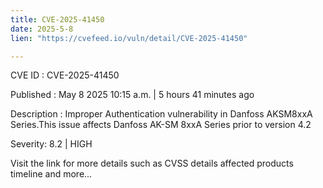 ```yaml
---
title: CVE-2025-41450
date: 2025-5-8
lien: "https://cvefeed.io/vuln/detail/CVE-2025-41450"

---
```


CVE ID : CVE-2025-41450

Published :  May 8
2025
10:15 a.m. | 5 hours
41 minutes ago

Description : Improper Authentication vulnerability in Danfoss AKSM8xxA Series.This issue affects Danfoss AK-SM 8xxA Series prior to version 4.2

Severity: 8.2 | HIGH

Visit the link for more details
such as CVSS details
affected products
timeline
and more...
